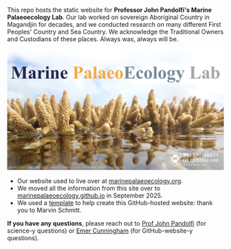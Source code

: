 This repo hosts the static website for **Professor John Pandolfi's Marine Palaeoecology Lab**. Our lab worked on sovereign Aboriginal Country in Magandjin for decades, and we conducted research on many different First Peoples' Country and Sea Country. We acknowledge the Traditional Owners and Custodians of these places. Always was, always will be.

![Marine Palaeoecology logo against a photo of Acropora coral.](/images/logo-emer-photo.png)

- Our website used to live over at [marinepalaeoecology.org](http://marinepalaeoecology.org/). 
- We moved all the information from this site over to [marinepalaeoecology.github.io](https://marinepalaeoecology.github.io/) in September 2025. 
- We used a [template](https://marvin-schmitt.com/blog/website-tutorial-quarto/index.html) to help create this GitHub-hosted website: thank you to Marvin Schmitt. 

**If you have any questions**, please reach out to [Prof John Pandolfi](mailto:j.pandolfi@uq.edu.au) (for science-y questions) or [Emer Cunningham](mailto:e.cunningham@uqconnect.edu.au) (for GitHub-website-y questions).